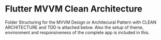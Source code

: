 # Flutter MVVM Clean Architecture

Folder Structuring for the MVVM Design or Architecural Pattern with CLEAN ARCHITECTURE and TDD is attached below. Also the setup of theme, environment and responsiveness of the complete app is included in this.

